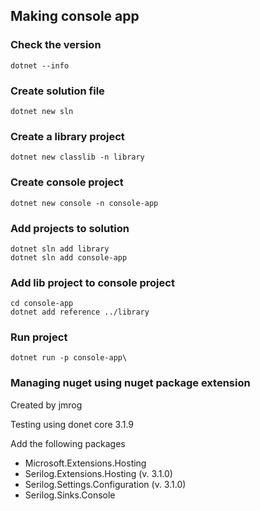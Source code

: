 ## Making console app

### Check the version

```
dotnet --info
```

### Create solution file

```
dotnet new sln
```

### Create a library project

```
dotnet new classlib -n library
```

### Create console project

```
dotnet new console -n console-app
```

### Add projects to solution

```
dotnet sln add library
dotnet sln add console-app
```

### Add lib project to console project

```
cd console-app
dotnet add reference ../library
```

### Run project

```
dotnet run -p console-app\
```

### Managing nuget using nuget package extension

Created by jmrog

Testing using donet core 3.1.9

Add the following packages

- Microsoft.Extensions.Hosting
- Serilog.Extensions.Hosting (v. 3.1.0)
- Serilog.Settings.Configuration (v. 3.1.0)
- Serilog.Sinks.Console
